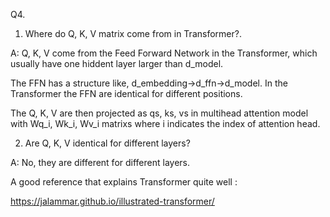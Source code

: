 Q4. 

1. Where do Q, K, V matrix come from in Transformer?.

A: Q, K, V come from the Feed Forward Network in the Transformer, which usually have one hiddent layer larger than d_model.

The FFN has a structure like, d_embedding->d_ffn->d_model. In the Transformer the FFN are identical for different positions.

The Q, K, V are then projected as qs, ks, vs in multihead attention model with Wq_i, Wk_i, Wv_i matrixs
where i indicates the index of attention head.

2. Are Q, K, V identical for different layers?

A: No, they are different for different layers.


A good reference that explains Transformer quite well : 

https://jalammar.github.io/illustrated-transformer/
